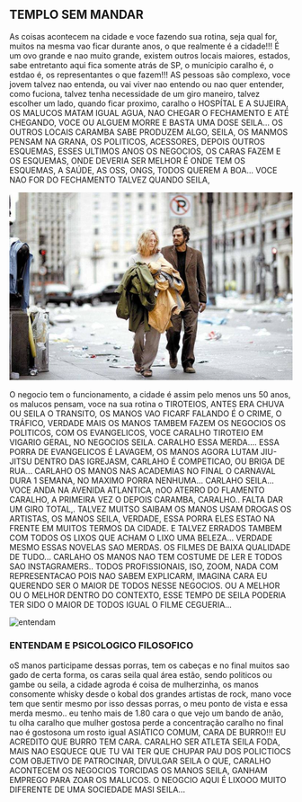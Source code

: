 ## TEMPLO SEM MANDAR

As coisas acontecem na cidade e voce fazendo sua rotina, seja
qual for, muitos na mesma vao ficar durante anos, o que realmente
é a cidade!!! É um ovo grande e nao muito grande, existem outros
locais maiores, estados, sabe entretanto aqui fica somente
atrás de SP, o munícipio caralho é, o estdao é, os representantes
o que fazem!!! AS pessoas são complexo, voce jovem talvez nao
entenda, ou vai viver nao entendo ou nao quer entender, como 
fuciona, talvez tenha necessidade de um giro maneiro, talvez
escolher um lado, quando ficar proximo, caralho o HOSPÍTAL E
A SUJEIRA, OS MALUCOS MATAM IGUAL AGUA, NAO CHEGAR O FECHAMENTO
E ATÉ CHEGANDO, VOCE OU ALGUEM MORRE E BASTA UMA DOSE SEILA...
OS OUTROS LOCAIS CARAMBA SABE PRODUZEM ALGO, SEILA, OS MANMOS
PENSAM NA GRANA, OS POLITICOS, ACESSORES, DEPOIS OUTROS ESQUEMAS,
ESSES ULTIMOS ANOS OS NEGOCIOS, OS CARAS FAZEM E OS ESQUEMAS, ONDE
DEVERIA SER MELHOR É ONDE TEM OS ESQUEMAS, A SAÚDE, AS OSS, ONGS,
TODOS QUEREM A BOA... VOCE NAO FOR DO FECHAMENTO TALVEZ QUANDO
SEILA,


![CEGUERIA](cegueira.png)

O negocio tem o funcionamento, a cidade é assim pelo menos uns
50 anos, os malucos pensam, voce na sua rotina o TIROTEIOS, ANTES
ERA CHUVA OU SEILA O TRANSITO, OS MANOS VAO FICARF FALANDO É O CRIME,
O TRÁFICO, VERDADE MAIS OS MANOS TAMBEM FAZEM OS NEGOCIOS OS POLITICOS,
COM OS EVANGELICOS, VOCE CARALHO TIROTEIO EM VIGARIO GERAL, NO NEGOCIOS
SEILA. CARALHO ESSA MERDA.... ESSA PORRA DE EVANGELICOS É LAVAGEM,
OS MANOS AGORA LUTAM JIU-JITSU DENTRO DAS IGREJASM, CARLAHO É COMPETICAO,
OU BRIGA DE RUA... CARLAHO OS MANOS NAS ACADEMIAS NO FINAL O CARNAVAL DURA
1 SEMANA, NO MAXIMO PORRA NENHUMA... CARLAHO SEILA...  VOCE ANDA NA 
AVENIDA ATLANTICA, nOO ATERRO DO FLAMENTO CARALHO, A PRIMEIRA VEZ O DEPOIS
CARAMBA, CARALHO.. FALTA DAR UM GIRO TOTAL,. TALVEZ MUITSO SAIBAM OS MANOS
USAM DROGAS OS ARTISTAS, OS MANOS SEILA, VERDADE, ESSA PORRA ELES ESTAO 
NA FRENTE EM MUITOS TERMOS DA CIDADE. E TALVEZ ERRADOS TAMBEM COM TODOS
OS LIXOS QUE ACHAM O LIXO UMA BELEZA... VERDADE MESMO ESSAS NOVELAS SAO
MERDAS. OS FILMES DE BAIXA QUALIDADE DE TUDO... CARLAHO OS MANOS NAO 
TEM COSTUME DE LER E TODOS SAO INSTAGRAMERS.. TODOS PROFISSIONAIS, ISO,
ZOOM, NADA COM REPRESENTACAO POIS NAO SABEM EXPLICARM, IMAGINA CARA EU
QUERENDO SER O MAIOR DE TODOS NESSE NEGOCIOS. OU A MELHOR OU O MELHOR
DENTRO DO CONTEXTO, ESSE TEMPO DE SEILA PODERIA TER SIDO O MAIOR DE
TODOS IGUAL O FILME CEGUERIA...

![entendam](https://preview.redd.it/compara%C3%A7%C3%A3o-rua-s%C3%A3o-clemente-rio-de-janeiro-brasil-1880-vs-v0-8dy2du3ds9sc1.jpg?width=960&format=pjpg&auto=webp&s=50ac5f5a71700ffcee524f2dc132b4b152bf82ed)


### ENTENDAM E PSICOLOGICO FILOSOFICO

oS manos participame dessas porras, tem os cabeças e no final muitos
sao gado de certa forma, os caras seila qual área estão, sendo politicos
ou gambe ou seila, a cidade agroda é coisa de mulherzinha, os manos
consomente whisky desde o kobal dos grandes artistas de rock, mano
voce tem que sentir mesmo por isso dessas porras, o meu ponto de vista
e essa merda mesmo.. eu tenho mais de 1.80 cara o que vejo um bando de 
anão, tu olha caralho que mulher gostosa perde a concentração caralho
no final nao é gostosona um rosto igual ASIÁTICO COMUM, CARA DE BURRO!!!
EU ACREDITO QUE BURRO TEM CARA. CARALHO SER ATLETA SEILA FODA, MAIS
NAO ESQUECE QUE TU VAI TER QUE CHUPAR PAU DOS POLICTIOCS COM OBJETIVO
DE PATROCINAR, DIVULGAR SEILA O QUE, CARALHO ACONTECEM OS NEGOCIOS
TORCIDAS OS MANOS SEILA, GANHAM EMPREGO PARA ZOAR OS MALUCOS. O NEOGCIO
AQUI É LIXOOO MUITO DIFERENTE DE UMA SOCIEDADE  MASI SEILA...
